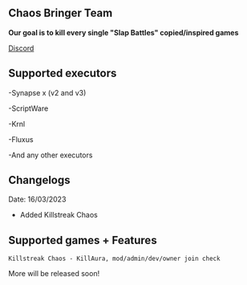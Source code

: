 ## Chaos Bringer Team  
**Our goal is to kill every single "Slap Battles" copied/inspired games**
<!--**This is in insanely early beta! And there is only a few games added!**-->

[Discord](https://discord.gg/9VRgarPsTQ)

## Supported executors  
-Synapse x (v2 and v3)

-ScriptWare

-Krnl

-Fluxus

-And any other executors 

## Changelogs
Date: 16/03/2023
+ Added Killstreak Chaos
<!--* WIP-->
<!--+ WIP-->
<!--- WIP-->

## Supported games + Features
```
Killstreak Chaos - KillAura, mod/admin/dev/owner join check
```
 More will be released soon!
